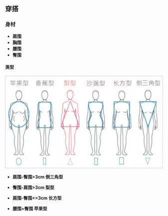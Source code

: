 ## 穿搭

### 身材

-   **肩围**
-   **胸围**
-   **腰围**
-   **臀围**

#### 类型

<img src="../../img/身材类型.jpg" style="margin:0;border:1px solid #ccc">

-   **肩围-臀围>3cm 倒三角型**

-   **臀围-肩围>3cm 梨型**

-   **肩围-臀围<=3cm 长方型**

-   **腰围>臀围 苹果型**

